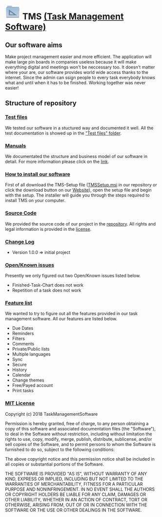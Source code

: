 
# <img src="https://github.com/MichiFrech/TMS/blob/master/Logo.png" width="50"/> TMS [(Task Management Software)](http://tmsproject.somee.com/)
## Our software aims
<p>
Make project management easier and more efficient. The application will make large pin boards in companies useless because it will make everything digital and meetings
won't be neccessary too. It doesn't matter where your are, our software provides world wide access thanks to the internet. Since the admin can ssign people to every
task everybody knows what and until when it has to be finished. Working together was never easier!
</p>

## Structure of repository

### [Test files](https://github.com/MichiFrech/TMS/tree/master/Test-Files)
<p>
We tested our software in a stuctured way and documented it well. All the test documentation is showed up in the <a href="https://github.com/MichiFrech/TMS/tree/master/Test-Files">"Test files" folder</a>.
</p>

### [Manuals](https://github.com/MichiFrech/TMS/tree/master/Manuals)
<p>
We documentated the structure and business model of our software in detail. For more information please click on the <a href="https://github.com/MichiFrech/TMS/tree/master/Manuals">link</a>.
</p>

### [How to install our software](https://github.com/MichiFrech/TMS/raw/master/TMSSetup.msi)
<p>
First of all download the TMS-Setup file (<a href="https://github.com/MichiFrech/TMS/raw/master/TMSSetup.msi">TMSSetup.msi</a> in our repository or click the download button on our <a href="http://tmsproject.somee.com/">Website</a>),
open the setup file and begin with the setup. The installer will guide you through the steps
required to install TMS on your computer.
</p>

### [Source Code](https://github.com/MichiFrech/TMS/tree/master/TMS)
<p>
We provided the source code of our project in the <a href="https://github.com/MichiFrech/TMS/tree/master/TMS">repository</a>. All rights and legal information is provided in the <a href="https://github.com/MichiFrech/TMS#mit-license">license</a>.
</p>

### [Change Log](https://github.com/MichiFrech/TMS#change-log)
<p>
  <ul>
   <li>Version 1.0.0 => initial project</li> 
  </ul>
</p>

### [Open/Known issues](https://github.com/MichiFrech/TMS#openknown-issues)
<p>
Presently we only figured out two Open/Known issues listed below.
<ul>
 <li>Finished-Task-Chart does not work</li>
 <li>Repetition of a task does not work</li>
</ul>
</p>

### [Feature list](https://github.com/MichiFrech/TMS#feature-list)
<p>
We wanted to try to figure out all the features provided in our task management software. All our features are listed below.
<ul>
 <li>Due Dates</li>
 <li>Reminders</li>
 <li>Filters</li>
 <li>Comments</li>
 <li>Private/Public lists</li>
 <li>Multiple languages</li>
 <li>Sync</li>
 <li>Secure</li>
 <li>History</li>
 <li>Calendar</li>
 <li>Change themes</li>
 <li>Free/Payed account</li>
 <li>Print tasks</li>
</ul>
</p>

### [MIT License](https://github.com/MichiFrech/TMS/blob/master/license.md)
<p>
Copyright (c) 2018 TaskManagementSoftware

Permission is hereby granted, free of charge, to any person obtaining a copy of this software and associated documentation files (the "Software"), to deal in the Software without restriction, including without limitation the rights to use, copy, modify, merge, publish, distribute, sublicense, and/or sell copies of the Software, and to permit persons to whom the Software is furnished to do so, subject to the following conditions:

The above copyright notice and this permission notice shall be included in all copies or substantial portions of the Software.

THE SOFTWARE IS PROVIDED "AS IS", WITHOUT WARRANTY OF ANY KIND, EXPRESS OR IMPLIED, INCLUDING BUT NOT LIMITED TO THE WARRANTIES OF MERCHANTABILITY, FITNESS FOR A PARTICULAR PURPOSE AND NONINFRINGEMENT. IN NO EVENT SHALL THE AUTHORS OR COPYRIGHT HOLDERS BE LIABLE FOR ANY CLAIM, DAMAGES OR OTHER LIABILITY, WHETHER IN AN ACTION OF CONTRACT, TORT OR OTHERWISE, ARISING FROM, OUT OF OR IN CONNECTION WITH THE SOFTWARE OR THE USE OR OTHER DEALINGS IN THE SOFTWARE.
</p>

